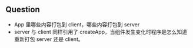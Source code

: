 ## Question
- App 里哪些内容打包到 client，哪些内容打包到 server
- server 与 client 同样引用了 createApp，当组件发生变化时程序是怎么知道重新打包 server 还是 client。
